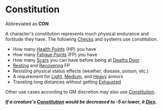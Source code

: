 # Constitution

Abbreviated as **CON**

A character's constitution represents much physical endurance and fortitude they have. The following [Checks](../../Game%20Procedures/Core%20Procedures/Check.md) and systems use constitution.

- How many [Health Points](../Derived%20Statistics/Health%20Points.md) (HP) you have
- How many [Fatigue Points](../Derived%20Statistics/Fatigue%20Points.md) (FP) you have
- How many [Scars](../Derived%20Statistics/Scars.md) you can have before being at [Deaths Door](../../Game%20Procedures/Conditions/Deaths%20Door.md)
- [Resting](../../Game%20Procedures/Core%20Procedures/Resting.md) and [Recovering](../../Game%20Procedures/Exploration/Delving.md#Recover) FP
- Resisting physical status effects (weather, disease, poison, etc.)
- A requirement for [Light](../../Items%20and%20Gear/Armor%20Properties/Light%20Armor%20Property.md), [Medium](../../Items%20and%20Gear/Armor%20Properties/Medium%20Armor%20Property.md), and [Heavy](../../Items%20and%20Gear/Armor%20Properties/Heavy%20Armor%20Property.md) armors
- Traveling long distances without getting [Exhausted](../../Game%20Procedures/Conditions/Exhausted.md)

Other use cases according to GM discretion may also use [Constitution]().

***If a creature's [Constitution]() would be decreased to -5 or lower, it [Dies](../../Game%20Procedures/Conditions/Dying.md#Dead).***
